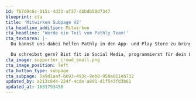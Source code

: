 ```yaml
---
id: f67d9c6c-015c-4d33-af37-dbbdb50d7347
blueprint: cta
title: 'Mitwirken Subpage V2'
cta_headline_addition: Mitwirken
cta_headline: 'Werde ein Teil vom Pathly Team!'
cta_textarea: |-
  Du kannst uns dabei helfen Pathly in den App- und Play Store zu bringen! Die Krebs-App befindet sich derzeit noch in der Entstehungsphase, weshalb wir stets auf der Suche nach Unterstützer:innen und neuen Impressionen sind.

  Du schreibst gern? Bist fit in Social Media, programmierst für dein Leben gerne, kennst dich mit Frinanzierungs-Modellen für gemeinnützige Organisationen aus oder hast Bock uns zu sponsern?  Wir freuen uns über jede Art der Unterstützung.
cta_image: supporter_crowd_small.png
cta_image_position: left
cta_button_type: subpage
cta_subpage: 5a9d1aaf-b693-493c-9eb8-959a811eb732
updated_by: a213c844-224f-4cde-a891-d1f543fd3b61
updated_at: 1631793458
---
```

